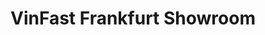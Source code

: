 ---
title: "VinFast Frankfurt Showroom"
url: /frankfurt-am-main/vinfast-frankfurt-showroom/
shop: Autohaus
---